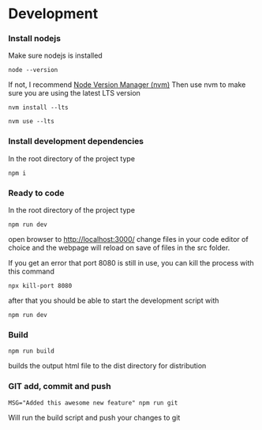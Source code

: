 # Development

### Install nodejs
Make sure nodejs is installed
```
node --version
```
If not, I recommend [Node Version Manager (nvm)](https://github.com/nvm-sh/nvm#readme)
Then use nvm to make sure you are using the latest LTS version
```
nvm install --lts
```

```
nvm use --lts
```

### Install development dependencies
In the root directory of the project type
```
npm i
```

### Ready to code
In the root directory of the project type
```
npm run dev
```
open browser to [http://localhost:3000/](http://localhost:3000/)
change files in your code editor of choice and the webpage will reload on save of files in the src folder.

If you get an error that port 8080 is still in use, you can kill the process with this command
```
npx kill-port 8080
```
after that you should be able to start the development script with
```
npm run dev
```

### Build
```
npm run build
```
builds the output html file to the dist directory for distribution

### GIT add, commit and push
```
MSG="Added this awesome new feature" npm run git
```
Will run the build script and push your changes to git

